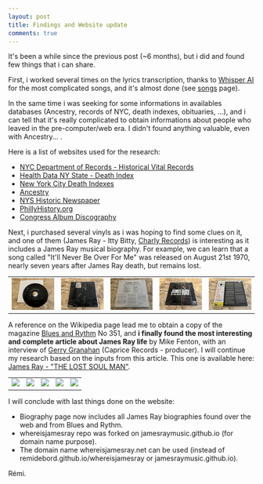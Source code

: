 ```yaml
---
layout: post
title: Findings and Website update
comments: true
---
```


It's been a while since the previous post (~6 months), but i did and found few things that i can share.

First, i worked several times on the lyrics transcription, thanks to [Whisper AI](https://openai.com/research/whisper) for the most complicated songs, and it's almost done (see [songs](./songs.md) page).

In the same time i was seeking for some informations in availables databases (Ancestry, records of NYC, death indexes, obituaries, ...), and i can tell that it's really complicated to obtain informations about people who leaved in the pre-computer/web era. I didn't found anything valuable, even with Ancestry... . 

Here is a list of websites used for the research:
- [NYC Department of Records - Historical Vital Records](https://a860-historicalvitalrecords.nyc.gov/digital-vital-records)
- [Health Data NY State - Death Index](https://health.data.ny.gov/Health/Genealogical-Research-Death-Index-Beginning-1957/vafa-pf2s)
- [New York City Death Indexes](https://www.deathindexes.com/newyork/city.html)
- [Ancestry](https://www.ancestry.com/)
- [NYS Historic Newspaper](https://nyshistoricnewspapers.org/)
- [PhillyHistory.org](https://www.phillyhistory.org/PhotoArchive/Home.aspx)
- [Congress Album Discography](https://www.bsnpubs.com/mca/congress/congress.html)

Next, i purchased several vinyls as i was hoping to find some clues on it, and one of them (James Ray - Itty Bitty, [Charly Records](https://www.charly.co.uk/)) is interesting as it includes a James Ray musical biography. For example, we can learn that a song called "It'll Never Be Over For Me" was released on August 21st 1970, nearly seven years after James Ray death, but remains lost.

<table>
  <tbody>
    <tr>
      <td><a href="../uploads/photos/IMG_1456.JPG"><img src="../uploads/photos/IMG_1456.JPG"/></a></td>
      <td><a href="../uploads/photos/IMG_1457.JPG"><img src="../uploads/photos/IMG_1457.JPG"/></a></td>
      <td><a href="../uploads/photos/IMG_1458.JPG"><img src="../uploads/photos/IMG_1458.JPG"/></a></td>
      <td><a href="../uploads/photos/IMG_1460.JPG"><img src="../uploads/photos/IMG_1460.JPG"/></a></td>
      <td><a href="../uploads/photos/IMG_1459.JPG"><img src="../uploads/photos/IMG_1459.JPG"/></a></td>
    </tr>
  </tbody>
</table>

A reference on the Wikipedia page lead me to obtain a copy of the magazine [Blues and Rythm](http://www.bluesandrhythm.co.uk/) No 351, and __i finally found the most interesting and complete article about James Ray life__ by Mike Fenton, with an interview of [Gerry Granahan](https://en.wikipedia.org/wiki/Gerry_Granahan) (Caprice Records - producer). I will continue my research based on the inputs from this article. This one is available here: [James Ray - "THE LOST SOUL MAN"](./mirrors/biography-mike-fenton.md).

<table>
  <tbody>
    <tr>
      <td><a href="../uploads/photos/blues_and_rythm/01_blues_and_rythm_351_august_2020_cover.jpg"><img src="../uploads/photos/blues_and_rythm/01_blues_and_rythm_351_august_2020_cover.jpg"/></a></td>
      <td><a href="../uploads/photos/blues_and_rythm/02_blues_and_rythm_351_august_2020_p8.jpg"><img src="../uploads/photos/blues_and_rythm/02_blues_and_rythm_351_august_2020_p8.jpg"/></a></td>
      <td><a href="../uploads/photos/blues_and_rythm/03_blues_and_rythm_351_august_2020_p9.jpg"><img src="../uploads/photos/blues_and_rythm/03_blues_and_rythm_351_august_2020_p9.jpg"/></a></td>
      <td><a href="../uploads/photos/blues_and_rythm/04_blues_and_rythm_351_august_2020_p10.jpg"><img src="../uploads/photos/blues_and_rythm/04_blues_and_rythm_351_august_2020_p10.jpg"/></a></td>
      <td><a href="../uploads/photos/blues_and_rythm/05_blues_and_rythm_351_august_2020_p11.jpg"><img src="../uploads/photos/blues_and_rythm/05_blues_and_rythm_351_august_2020_p11.jpg"/></a></td>
    </tr>
  </tbody>
</table>

I will conclude with last things done on the website:
- Biography page now includes all James Ray biographies found over the web and from Blues and Rythm.
- whereisjamesray repo was forked on jamesraymusic.github.io (for domain name purpose).
- The domain name whereisjamesray.net can be used (instead of remidebord.github.io/whereisjamesray or jamesraymusic.github.io).

Rémi.
